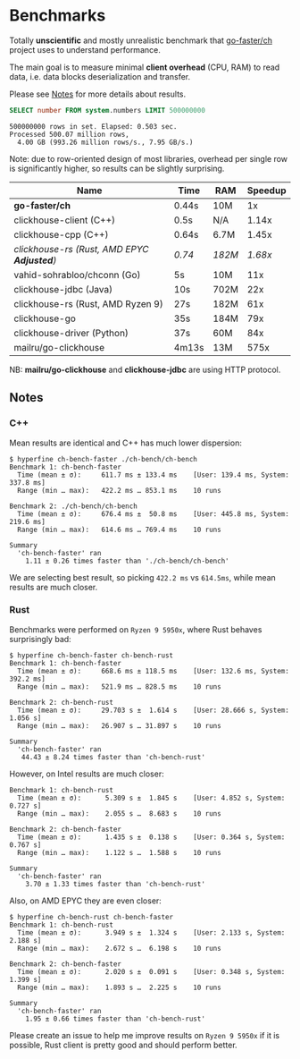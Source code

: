 # Benchmarks

Totally **unscientific** and mostly unrealistic benchmark that
[go-faster/ch](https://github.com/go-faster/ch) project uses to understand performance.

The main goal is to measure minimal **client overhead** (CPU, RAM) to read data,
i.e. data blocks deserialization and transfer.

Please see [Notes](#Notes) for more details about results.

```sql
SELECT number FROM system.numbers LIMIT 500000000
```
```
500000000 rows in set. Elapsed: 0.503 sec.
Processed 500.07 million rows,
  4.00 GB (993.26 million rows/s., 7.95 GB/s.)
```

Note: due to row-oriented design of most libraries, overhead per single row
is significantly higher, so results can be slightly surprising.

| Name                                          | Time   | RAM    | Speedup |
|-----------------------------------------------|--------|--------|---------|
| **go-faster/ch**                              | 0.44s  | 10M    | 1x      |
| clickhouse-client (C++)                       | 0.5s   | N/A    | 1.14x   |
| clickhouse-cpp (C++)                          | 0.64s  | 6.7M   | 1.45x   |
| *clickhouse-rs (Rust, AMD EPYC **Adjusted**)* | *0.74* | *182M* | *1.68x* |
| vahid-sohrabloo/chconn (Go)                   | 5s     | 10M    | 11x     |
| clickhouse-jdbc (Java)                        | 10s    | 702M   | 22x     |
| clickhouse-rs (Rust, AMD Ryzen 9)             | 27s    | 182M   | 61x     |
| clickhouse-go                                 | 35s    | 184M   | 79x     |
| clickhouse-driver (Python)                    | 37s    | 60M    | 84x     |
| mailru/go-clickhouse                          | 4m13s  | 13M    | 575x    |

NB: **mailru/go-clickhouse** and **clickhouse-jdbc** are using HTTP protocol.

## Notes

### C++
Mean results are identical and C++ has much lower dispersion:
```console
$ hyperfine ch-bench-faster ./ch-bench/ch-bench
Benchmark 1: ch-bench-faster
  Time (mean ± σ):     611.7 ms ± 133.4 ms    [User: 139.4 ms, System: 337.8 ms]
  Range (min … max):   422.2 ms … 853.1 ms    10 runs

Benchmark 2: ./ch-bench/ch-bench
  Time (mean ± σ):     676.4 ms ±  50.8 ms    [User: 445.8 ms, System: 219.6 ms]
  Range (min … max):   614.6 ms … 769.4 ms    10 runs

Summary
  'ch-bench-faster' ran
    1.11 ± 0.26 times faster than './ch-bench/ch-bench'
```

We are selecting best result, so picking `422.2 ms` vs `614.5ms`, while mean results
are much closer.

### Rust

Benchmarks were performed on `Ryzen 9 5950x`, where Rust behaves surprisingly bad:
```console
$ hyperfine ch-bench-faster ch-bench-rust
Benchmark 1: ch-bench-faster
  Time (mean ± σ):     668.6 ms ± 118.5 ms    [User: 132.6 ms, System: 392.2 ms]
  Range (min … max):   521.9 ms … 828.5 ms    10 runs

Benchmark 2: ch-bench-rust
  Time (mean ± σ):     29.703 s ±  1.614 s    [User: 28.666 s, System: 1.056 s]
  Range (min … max):   26.907 s … 31.897 s    10 runs

Summary
  'ch-bench-faster' ran
   44.43 ± 8.24 times faster than 'ch-bench-rust'
```

However, on Intel results are much closer:
```console
Benchmark 1: ch-bench-rust
  Time (mean ± σ):      5.309 s ±  1.845 s    [User: 4.852 s, System: 0.727 s]
  Range (min … max):    2.055 s …  8.683 s    10 runs

Benchmark 2: ch-bench-faster
  Time (mean ± σ):      1.435 s ±  0.138 s    [User: 0.364 s, System: 0.767 s]
  Range (min … max):    1.122 s …  1.588 s    10 runs

Summary
  'ch-bench-faster' ran
    3.70 ± 1.33 times faster than 'ch-bench-rust'
```

Also, on AMD EPYC they are even closer:
```console
$ hyperfine ch-bench-rust ch-bench-faster
Benchmark 1: ch-bench-rust
  Time (mean ± σ):      3.949 s ±  1.324 s    [User: 2.133 s, System: 2.188 s]
  Range (min … max):    2.672 s …  6.198 s    10 runs

Benchmark 2: ch-bench-faster
  Time (mean ± σ):      2.020 s ±  0.091 s    [User: 0.348 s, System: 1.399 s]
  Range (min … max):    1.893 s …  2.225 s    10 runs

Summary
  'ch-bench-faster' ran
    1.95 ± 0.66 times faster than 'ch-bench-rust'
```

Please create an issue to help me improve results on `Ryzen 9 5950x` if it is possible,
Rust client is pretty good and should perform better.
